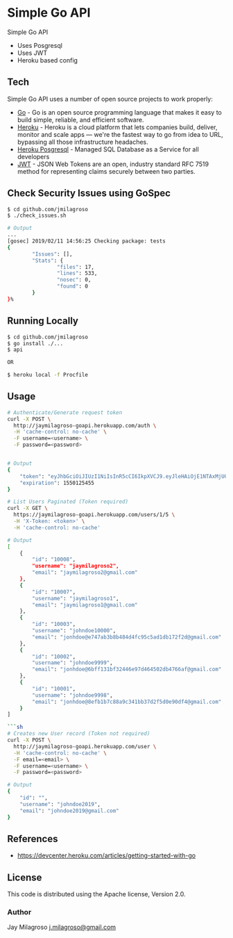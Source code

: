 # Simple Go API

Simple Go API

  - Uses Posgresql
  - Uses JWT
  - Heroku based config

## Tech

Simple Go API uses a number of open source projects to work properly:

* [Go](https://golang.org/) - Go is an open source programming language that makes it easy to build simple, reliable, and efficient software. 
* [Heroku](https://devcenter.heroku.com/articles/getting-started-with-go) - Heroku is a cloud platform that lets companies build, deliver, monitor and scale apps — we're the fastest way to go from idea to URL, bypassing all those infrastructure headaches.
* [Heroku Posgresql](https://www.heroku.com/postgres) - Managed SQL Database as a Service for all developers
* [JWT](https://jwt.io/) - JSON Web Tokens are an open, industry standard RFC 7519 method for representing claims securely between two parties.

## Check Security Issues using GoSpec
```sh
$ cd github.com/jmilagroso
$ ./check_issues.sh

# Output
...
[gosec] 2019/02/11 14:56:25 Checking package: tests
{
        "Issues": [],
        "Stats": {
                "files": 17,
                "lines": 533,
                "nosec": 0,
                "found": 0
        }
}%
```

## Running Locally
```sh
$ cd github.com/jmilagroso
$ go install ./...
$ api

OR

$ heroku local -f Procfile
```

## Usage
```sh
# Authenticate/Generate request token
curl -X POST \
  http://jaymilagroso-goapi.herokuapp.com/auth \
  -H 'cache-control: no-cache' \
  -F username=<username> \
  -F password=<password>


# Output
{
    "token": "eyJhbGciOiJIUzI1NiIsInR5cCI6IkpXVCJ9.eyJleHAiOjE1NTAxMjU0NTUsImlhdCI6MTU0OTg2NjI1NSwic3ViIjoiMTAwMDgifQ.XsH7pA1O8nDlD3yllFk19_eN6DWkLhV5X2xHbRSn0Ks",
    "expiration": 1550125455
}
```


```sh
# List Users Paginated (Token required)
curl -X GET \
  https://jaymilagroso-goapi.herokuapp.com/users/1/5 \
  -H 'X-Token: <token>' \
  -H 'cache-control: no-cache'

# Output
[
    {
        "id": "10008",
        "username": "jaymilagroso2",
        "email": "jaymilagroso2@gmail.com"
    },
    {
        "id": "10007",
        "username": "jaymilagroso1",
        "email": "jaymilagroso1@gmail.com"
    },
    {
        "id": "10003",
        "username": "johndoe10000",
        "email": "jonhdoe@e747ab3b8b484d4fc95c5ad1db172f2d@gmail.com"
    },
    {
        "id": "10002",
        "username": "johndoe9999",
        "email": "jonhdoe@6bff131bf32446e97d464502db4766af@gmail.com"
    },
    {
        "id": "10001",
        "username": "johndoe9998",
        "email": "jonhdoe@8efb1b7c88a9c341bb37d2f5d0e90df4@gmail.com"
    }
]

```sh
# Creates new User record (Token not required)
curl -X POST \
  http://jaymilagroso-goapi.herokuapp.com/user \
  -H 'cache-control: no-cache' \
  -F email=<email> \
  -F username=<username> \
  -F password=<password>

# Output
{
    "id": "",
    "username": "johndoe2019",
    "email": "johndoe2019@gmail.com"
}
```

## References
- https://devcenter.heroku.com/articles/getting-started-with-go


## License
This code is distributed using the Apache license, Version 2.0.

### Author
Jay Milagroso <j.milagroso@gmail.com>